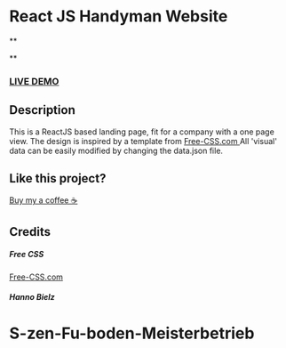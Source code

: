 # React JS Handyman Website

\*\*

\*\*

### <a href="https://main--suezen.netlify.app/">LIVE DEMO</a>

## Description

This is a ReactJS based landing page, fit for a company with a one page view. The design is inspired by a template from <a href="https://www.free-css.com/assets/files/free-css-templates/preview/page234/interact/">Free-CSS.com </a>
All 'visual' data can be easily modified by changing the data.json file.

## Like this project?

<a href="">Buy my a coffee ☕️</a>

## Credits

##### Free CSS

<a href="https://www.free-css.com/assets/files/free-css-templates/preview/page234/interact/">Free-CSS.com </a>

##### Hanno Bielz

# S-zen-Fu-boden-Meisterbetrieb
